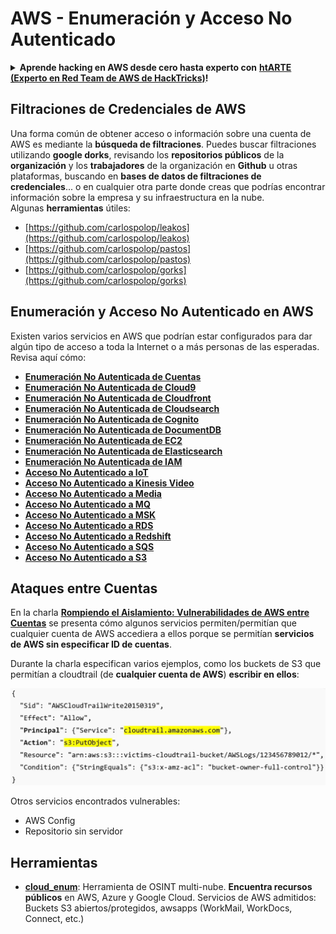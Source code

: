 # AWS - Enumeración y Acceso No Autenticado

<details>

<summary><strong>Aprende hacking en AWS desde cero hasta experto con</strong> <a href="https://training.hacktricks.xyz/courses/arte"><strong>htARTE (Experto en Red Team de AWS de HackTricks)</strong></a><strong>!</strong></summary>

Otras formas de apoyar a HackTricks:

* Si deseas ver tu **empresa anunciada en HackTricks** o **descargar HackTricks en PDF** Consulta los [**PLANES DE SUSCRIPCIÓN**](https://github.com/sponsors/carlospolop)!
* Obtén [**merchandising oficial de PEASS & HackTricks**](https://peass.creator-spring.com)
* Descubre [**La Familia PEASS**](https://opensea.io/collection/the-peass-family), nuestra colección exclusiva de [**NFTs**](https://opensea.io/collection/the-peass-family)
* **Únete al** 💬 [**grupo de Discord**](https://discord.gg/hRep4RUj7f) o al [**grupo de telegram**](https://t.me/peass) o **síguenos** en **Twitter** 🐦 [**@hacktricks_live**](https://twitter.com/hacktricks_live)**.**
* **Comparte tus trucos de hacking enviando PRs a los repositorios de** [**HackTricks**](https://github.com/carlospolop/hacktricks) y [**HackTricks Cloud**](https://github.com/carlospolop/hacktricks-cloud).

</details>

## Filtraciones de Credenciales de AWS

Una forma común de obtener acceso o información sobre una cuenta de AWS es mediante la **búsqueda de filtraciones**. Puedes buscar filtraciones utilizando **google dorks**, revisando los **repositorios públicos** de la **organización** y los **trabajadores** de la organización en **Github** u otras plataformas, buscando en **bases de datos de filtraciones de credenciales**... o en cualquier otra parte donde creas que podrías encontrar información sobre la empresa y su infraestructura en la nube.\
Algunas **herramientas** útiles:

* [https://github.com/carlospolop/leakos](https://github.com/carlospolop/leakos)
* [https://github.com/carlospolop/pastos](https://github.com/carlospolop/pastos)
* [https://github.com/carlospolop/gorks](https://github.com/carlospolop/gorks)

## Enumeración y Acceso No Autenticado en AWS

Existen varios servicios en AWS que podrían estar configurados para dar algún tipo de acceso a toda la Internet o a más personas de las esperadas. Revisa aquí cómo:

* ****[**Enumeración No Autenticada de Cuentas**](aws-accounts-unauthenticated-enum.md)****
* ****[**Enumeración No Autenticada de Cloud9**](broken-reference)****
* ****[**Enumeración No Autenticada de Cloudfront**](aws-cloudfront-unauthenticated-enum.md)****
* ****[**Enumeración No Autenticada de Cloudsearch**](broken-reference)****
* ****[**Enumeración No Autenticada de Cognito**](aws-cognito-unauthenticated-enum.md)****
* ****[**Enumeración No Autenticada de DocumentDB**](aws-documentdb-enum.md)****
* ****[**Enumeración No Autenticada de EC2**](aws-ec2-unauthenticated-enum.md)****
* ****[**Enumeración No Autenticada de Elasticsearch**](aws-elasticsearch-unauthenticated-enum.md)****
* ****[**Enumeración No Autenticada de IAM**](../../aws-pentesting/aws-unauthenticated-enum-access/aws-iam-and-sts-unauthenticated-enum.md)****
* ****[**Acceso No Autenticado a IoT**](aws-iot-unauthenticated-enum.md)****
* ****[**Acceso No Autenticado a Kinesis Video**](aws-kinesis-video-unauthenticated-enum.md)****
* ****[**Acceso No Autenticado a Media**](aws-media-unauthenticated-enum.md)****
* ****[**Acceso No Autenticado a MQ**](aws-mq-unauthenticated-enum.md)****
* ****[**Acceso No Autenticado a MSK**](aws-msk-unauthenticated-enum.md)****
* ****[**Acceso No Autenticado a RDS**](aws-rds-unauthenticated-enum.md)****
* ****[**Acceso No Autenticado a Redshift**](aws-redshift-unauthenticated-enum.md)****
* ****[**Acceso No Autenticado a SQS**](aws-sqs-unauthenticated-enum.md)****
* ****[**Acceso No Autenticado a S3**](aws-s3-unauthenticated-enum.md)****

## Ataques entre Cuentas

En la charla [**Rompiendo el Aislamiento: Vulnerabilidades de AWS entre Cuentas**](https://www.youtube.com/watch?v=JfEFIcpJ2wk) se presenta cómo algunos servicios permiten/permitían que cualquier cuenta de AWS accediera a ellos porque se permitían **servicios de AWS sin especificar ID de cuentas**.

Durante la charla especifican varios ejemplos, como los buckets de S3 que permitían a cloudtrail (de **cualquier cuenta de AWS**) **escribir en ellos**:

![](<../../../.gitbook/assets/image (38) (1).png>)

Otros servicios encontrados vulnerables:

* AWS Config
* Repositorio sin servidor

## Herramientas

* [**cloud\_enum**](https://github.com/initstring/cloud\_enum): Herramienta de OSINT multi-nube. **Encuentra recursos públicos** en AWS, Azure y Google Cloud. Servicios de AWS admitidos: Buckets S3 abiertos/protegidos, awsapps (WorkMail, WorkDocs, Connect, etc.)
